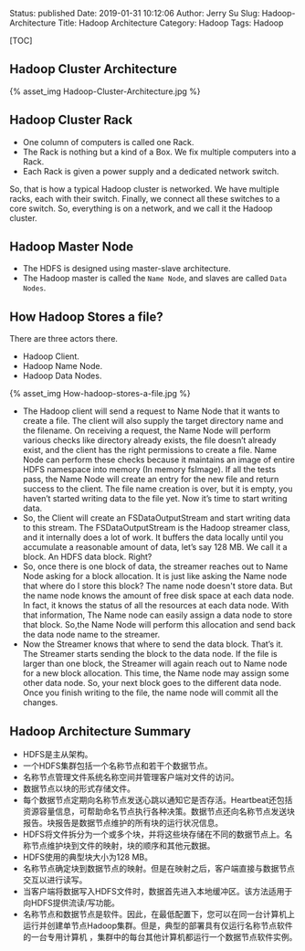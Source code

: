 Status: published
Date: 2019-01-31 10:12:06
Author: Jerry Su
Slug: Hadoop-Architecture
Title: Hadoop Architecture
Category: Hadoop
Tags: Hadoop

[TOC]

## Hadoop Cluster Architecture
{% asset_img Hadoop-Cluster-Architecture.jpg %}

## Hadoop Cluster Rack
- One column of computers is called one Rack.
- The Rack is nothing but a kind of a Box. We fix multiple computers into a Rack.
- Each Rack is given a power supply and a dedicated network switch.

So, that is how a typical Hadoop cluster is networked. We have multiple racks, each with their switch. Finally, we connect all these switches to a core switch. So, everything is on a network, and we call it the Hadoop cluster.

## Hadoop Master Node
- The HDFS is designed using master-slave architecture. 
- The Hadoop master is called the `Name Node`, and slaves are called `Data Nodes`. 

## How Hadoop Stores a file?
There are three actors there.
- Hadoop Client.
- Hadoop Name Node.
- Hadoop Data Nodes.

{% asset_img How-hadoop-stores-a-file.jpg %}

- The Hadoop client will send a request to Name Node that it wants to create a file. The client will also supply the target directory name and the filename. On receiving a request, the Name Node will perform various checks like directory already exists, the file doesn’t already exist, and the client has the right permissions to create a file. Name Node can perform these checks because it maintains an image of entire HDFS namespace into memory (In memory fsImage). 
If all the tests pass, the Name Node will create an entry for the new file and return success to the client. The file name creation is over, but it is empty, you haven’t started writing data to the file yet. Now it’s time to start writing data. 
- So, the Client will create an FSDataOutputStream and start writing data to this stream. The FSDataOutputStream is the Hadoop streamer class, and it internally does a lot of work. It buffers the data locally until you accumulate a reasonable amount of data, let’s say 128 MB. We call it a block. An HDFS data block. Right? 
- So, once there is one block of data, the streamer reaches out to Name Node asking for a block allocation. It is just like asking the Name node that where do I store this block? The name node doesn't store data. But the name node knows the amount of free disk space at each data node. In fact, it knows the status of all the resources at each data node. With that information, The Name node can easily assign a data node to store that block. So,the Name Node will perform this allocation and send back the data node name to the streamer. 
- Now the Streamer knows that where to send the data block. That’s it. The Streamer starts sending the block to the data node. If the file is larger than one block, the Streamer will again reach out to Name node for a new block allocation. This time, the Name node may assign some other data node. So, your next block goes to the different data node. Once you finish writing to the file, the name node will commit all the changes.

## Hadoop Architecture Summary
- HDFS是主从架构。
- 一个HDFS集群包括一个名称节点和若干个数据节点。
- 名称节点管理文件系统名称空间并管理客户端对文件的访问。
- 数据节点以块的形式存储文件。
- 每个数据节点定期向名称节点发送心跳以通知它是否存活。Heartbeat还包括资源容量信息，可帮助命名节点执行各种决策。数据节点还向名称节点发送块报告。块报告是数据节点维护的所有块的运行状况信息。
- HDFS将文件拆分为一个或多个块，并将这些块存储在不同的数据节点上。名称节点维护块到文件的映射，块的顺序和其他元数据。
- HDFS使用的典型块大小为128 MB。
- 名称节点确定块到数据节点的映射。但是在映射之后，客户端直接与数据节点交互以进行读写。
- 当客户端将数据写入HDFS文件时，数据首先进入本地缓冲区。该方法适用于向HDFS提供流读/写功能。
- 名称节点和数据节点是软件。因此，在最低配置下，您可以在同一台计算机上运行并创建单节点Hadoop集群。但是，典型的部署具有仅运行名称节点软件的一台专用计算机 ，集群中的每台其他计算机都运行一个数据节点软件实例。

